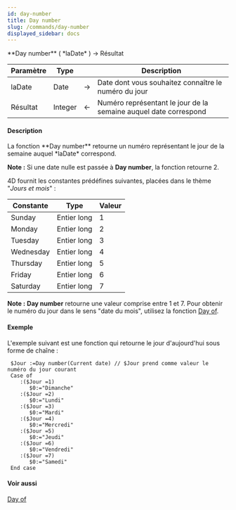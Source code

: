 ```yaml
---
id: day-number
title: Day number
slug: /commands/day-number
displayed_sidebar: docs
---
```


<!--REF #_command_.Day number.Syntax-->**Day number** ( *laDate* ) -> Résultat<!-- END REF-->
<!--REF #_command_.Day number.Params-->
| Paramètre | Type |  | Description |
| --- | --- | --- | --- |
| laDate | Date | &rarr; | Date dont vous souhaitez connaître le numéro du jour |
| Résultat | Integer | &larr; | Numéro représentant le jour de la semaine auquel date correspond |

<!-- END REF-->

#### Description 

<!--REF #_command_.Day number.Summary-->La fonction **Day number** retourne un numéro représentant le jour de la semaine auquel *laDate* correspond.<!-- END REF--> 

**Note :** Si une date nulle est passée à **Day number**, la fonction retourne 2\. 

4D fournit les constantes prédéfines suivantes, placées dans le thème "*Jours et mois*" :

| Constante | Type        | Valeur |
| --------- | ----------- | ------ |
| Sunday    | Entier long | 1      |
| Monday    | Entier long | 2      |
| Tuesday   | Entier long | 3      |
| Wednesday | Entier long | 4      |
| Thursday  | Entier long | 5      |
| Friday    | Entier long | 6      |
| Saturday  | Entier long | 7      |

**Note :** **Day number** retourne une valeur comprise entre 1 et 7\. Pour obtenir le numéro du jour dans le sens "date du mois", utilisez la fonction [Day of](day-of.md). 

#### Exemple 

L'exemple suivant est une fonction qui retourne le jour d'aujourd'hui sous forme de chaîne :

```4d
 $Jour :=Day number(Current date) // $Jour prend comme valeur le numéro du jour courant
 Case of
    :($Jour =1)
       $0:="Dimanche"
    :($Jour =2)
       $0:="Lundi"
    :($Jour =3)
       $0:="Mardi"
    :($Jour =4)
       $0:="Mercredi"
    :($Jour =5)
       $0:="Jeudi"
    :($Jour =6)
       $0:="Vendredi"
    :($Jour =7)
       $0:="Samedi"
 End case
```

#### Voir aussi 

[Day of](day-of.md)  